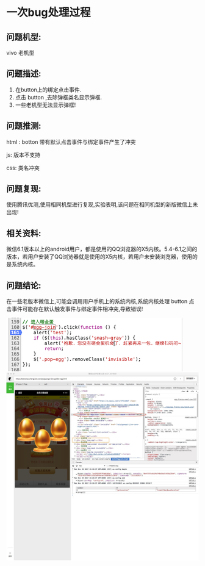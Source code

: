 # 一次bug处理过程

## 问题机型: 
vivo 老机型

## 问题描述:
1. 在button上的绑定点击事件.
2. 点击 button ,去除弹框类名显示弹框.
3. 一些老机型无法显示弹框! 



## 问题推测:

html : botton 带有默认点击事件与绑定事件产生了冲突

js: 版本不支持

css: 类名冲突

## 问题复现:
使用腾讯优测,使用相同机型进行复现,实验表明,该问题在相同机型的新版微信上未出现!

## 相关资料:
微信6.1版本以上的android用户，都是使用的QQ浏览器的X5内核。5.4-6.1之间的版本，若用户安装了QQ浏览器就是使用的X5内核，若用户未安装浏览器，使用的是系统内核。

## 问题结论:
在一些老版本微信上,可能会调用用户手机上的系统内核,系统内核处理 button 点击事件可能存在默认触发事件与绑定事件相冲突,导致错误!

![1](img/201.png)
![2](img/202.jpeg)
